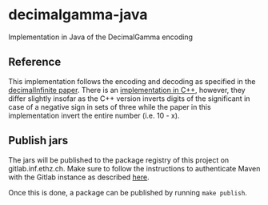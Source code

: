# decimalgamma-java

Implementation in Java of the DecimalGamma encoding

## Reference
This implementation follows the encoding and decoding as specified in the
[decimalInfinite paper](https://arxiv.org/abs/1506.01598). There is an
[implementation in C++](https://github.com/ghislainfourny/decimalgamma-cpp), however, they differ slightly
insofar as the C++ version inverts digits of the significant in case of a negative sign in sets of three
while the paper in this implementation invert the entire number (i.e. 10 - x).

## Publish jars
The jars will be published to the package registry of this project on gitlab.inf.ethz.ch. Make sure to follow the
instructions to authenticate Maven with the Gitlab instance as described
[here](https://docs.gitlab.com/ee/user/packages/maven_repository/index.html#authenticate-to-the-package-registry-with-maven).

Once this is done, a package can be published by running `make publish`.